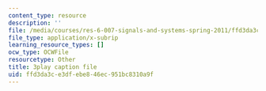 ```yaml
---
content_type: resource
description: ''
file: /media/courses/res-6-007-signals-and-systems-spring-2011/ffd3da3ce3dfebe846ec951bc8310a9f_8g4UudyOetE.srt
file_type: application/x-subrip
learning_resource_types: []
ocw_type: OCWFile
resourcetype: Other
title: 3play caption file
uid: ffd3da3c-e3df-ebe8-46ec-951bc8310a9f
---
```

